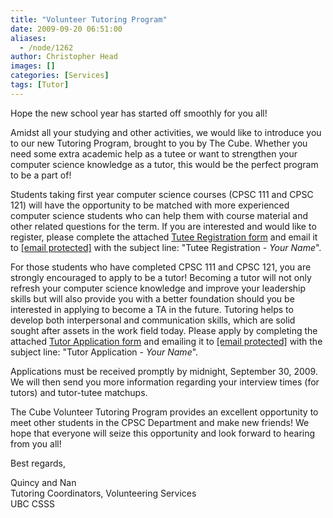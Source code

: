 ```yaml
---
title: "Volunteer Tutoring Program"
date: 2009-09-20 06:51:00
aliases:
  - /node/1262
author: Christopher Head
images: []
categories: [Services]
tags: [Tutor]
---
```


<div class="field field-name-body field-type-text-with-summary field-label-hidden"><div class="field-items"><div class="field-item even"><p>Hope the new school year has started off smoothly for you all!</p>
<p>Amidst all your studying and other activities, we would like to introduce you to our new Tutoring Program, brought to you by The Cube. Whether you need some extra academic help as a tutee or want to strengthen your computer science knowledge as a tutor, this would be the perfect program to be a part of!</p>
<p>Students taking first year computer science courses (CPSC 111 and CPSC 121) will have the opportunity to be matched with more experienced computer science students who can help them with course material and other related questions for the term. If you are interested and would like to register, please complete the attached <a href="/files/2009%20Tutee%20Application.doc">Tutee Registration form</a> and email it to <a href="/cdn-cgi/l/email-protection#3d494849524f7d4955585e485f58135e5c"><span class="__cf_email__" data-cfemail="3f4b4a4b504d7f4b575a5c4a5d5a115c5e">[email&#xA0;protected]</span></a> with the subject line: &quot;Tutee Registration - <i>Your Name</i>&quot;.</p>
<p>For those students who have completed CPSC 111 and CPSC 121, you are strongly encouraged to apply to be a tutor! Becoming a tutor will not only refresh your computer science knowledge and improve your leadership skills but will also provide you with a better foundation should you be interested in applying to become a TA in the future. Tutoring helps to develop both interpersonal and communication skills, which are solid sought after assets in the work field today. Please apply by completing the attached <a href="/files/2009%20Tutor%20Application.doc">Tutor Application form</a> and emailing it to <a href="/cdn-cgi/l/email-protection#56222322392416223e3335233433783537"><span class="__cf_email__" data-cfemail="f38786879c81b3879b9690869196dd9092">[email&#xA0;protected]</span></a> with the subject line: &quot;Tutor Application - <i>Your Name</i>&quot;.</p>
<p>Applications must be received promptly by midnight, September 30, 2009. We will then send you more information regarding your interview times (for tutors) and tutor-tutee matchups.</p>
<p>The Cube Volunteer Tutoring Program provides an excellent opportunity to meet other students in the CPSC Department and make new friends! We hope that everyone will seize this opportunity and look forward to hearing from you all!</p>
<p>Best regards,</p>
<p>Quincy and Nan<br>
Tutoring Coordinators, Volunteering Services<br>
UBC CSSS</p>
</div></div></div>    <footer>
          </footer>
